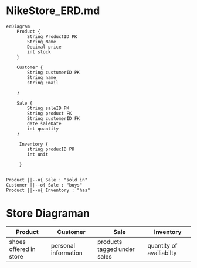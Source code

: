 # NikeStore_ERD.md
```mermaid
erDiagram 
    Product {
        String ProductID PK
        String Name
        Decimal price
        int stock
    }

    Customer {
        String custumerID PK
        String name
        string Email

    }

    Sale {
        String saleID PK
        String product FK
        String customerID FK
        date saleDate
        int quantity
    }
     
     Inventory {
        string producID PK
        int unit

     }


Product ||--o{ Sale : "sold in"
Customer ||--o{ Sale : "buys"
Product ||--o{ Inventory : "has"

```

# Store Diagraman

  **Product** | **Customer** | **Sale** | **Inventory**    
  ----------- | ------------ | -------- | ---------------
  shoes offered in store | personal information | products tagged under sales | quantity of availiabilty 

